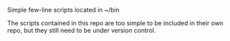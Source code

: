 Simple few-line scripts located in ~/bin

The scripts contained in this repo are too simple to be included in their own repo, but they still need to be under version control.

